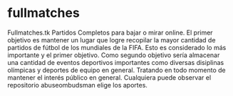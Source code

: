 # fullmatches
Fullmatches.tk Partidos Completos para bajar o mirar online. El primer objetivo es mantener un lugar que logre recopilar la mayor cantidad de partidos de fútbol de los mundiales de la FIFA. Esto es considerado lo más importante y el primer objetivo. Como segundo objetivo sería almacenar una cantidad de eventos deportivos  importantes como diversas disiplinas olímpicas y deportes de equipo en general. Tratando en todo momento de mantener el interés público en general. Cualquiera puede observar el repositorio abuseombudsman  elige los aportes.
